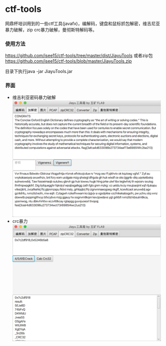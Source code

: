 # ctf-tools
网鼎杯培训用到的一些ctf工具(javafx)，编解码，键盘和鼠标抓包解密，维吉尼亚暴力破解，zip crc暴力破解，曼彻斯特解码等。

### 使用方法
https://github.com/isee15/ctf-tools/tree/master/dist/JiayuTools
或者zip包
https://github.com/isee15/ctf-tools/blob/master/JiayuTools.zip

目录下执行java -jar JiayuTools.jar 

### 界面
- 维吉利亚密码暴力破解
<img src='sample2.png'></img>
- crc暴力
<img src='snap1.jpg'></img>
